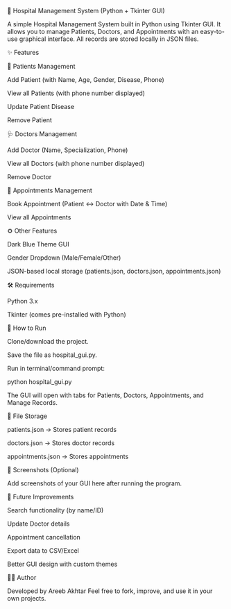 🏥 Hospital Management System (Python + Tkinter GUI)

A simple Hospital Management System built in Python using Tkinter GUI.
It allows you to manage Patients, Doctors, and Appointments with an easy-to-use graphical interface.
All records are stored locally in JSON files.

✨ Features

👤 Patients Management

Add Patient (with Name, Age, Gender, Disease, Phone)

View all Patients (with phone number displayed)

Update Patient Disease

Remove Patient

🩺 Doctors Management

Add Doctor (Name, Specialization, Phone)

View all Doctors (with phone number displayed)

Remove Doctor

📅 Appointments Management

Book Appointment (Patient ↔ Doctor with Date & Time)

View all Appointments

⚙️ Other Features

Dark Blue Theme GUI

Gender Dropdown (Male/Female/Other)

JSON-based local storage (patients.json, doctors.json, appointments.json)

🛠️ Requirements

Python 3.x

Tkinter (comes pre-installed with Python)

🚀 How to Run

Clone/download the project.

Save the file as hospital_gui.py.

Run in terminal/command prompt:

python hospital_gui.py


The GUI will open with tabs for Patients, Doctors, Appointments, and Manage Records.

📂 File Storage

patients.json → Stores patient records

doctors.json → Stores doctor records

appointments.json → Stores appointments

📸 Screenshots (Optional)

Add screenshots of your GUI here after running the program.

🔮 Future Improvements

Search functionality (by name/ID)

Update Doctor details

Appointment cancellation

Export data to CSV/Excel

Better GUI design with custom themes

👨‍💻 Author

Developed by Areeb Akhtar
Feel free to fork, improve, and use it in your own projects.
